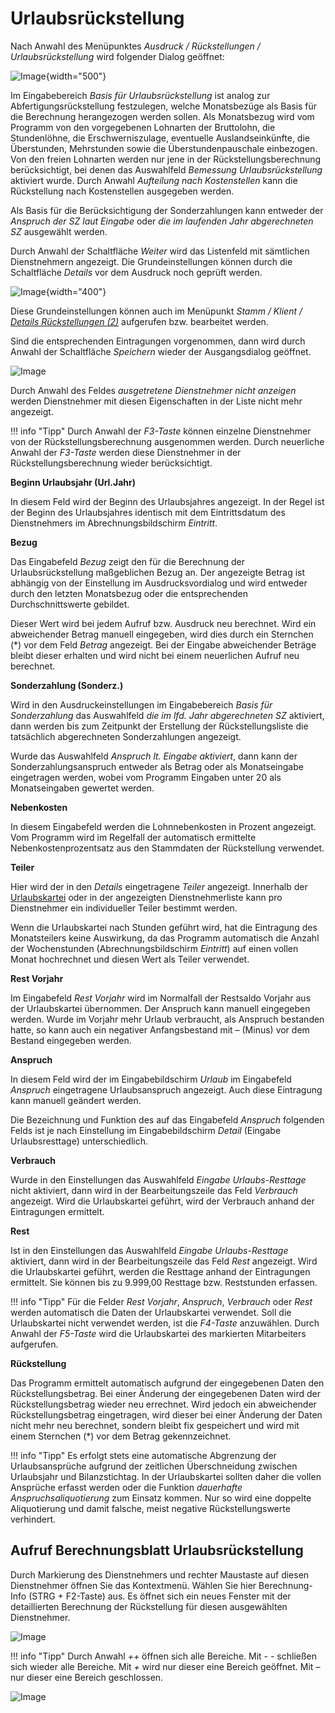 # Urlaubsrückstellung

Nach Anwahl des Menüpunktes *Ausdruck / Rückstellungen / Urlaubsrückstellung* wird folgender Dialog geöffnet:

![Image](<img/image259.png>){width="500"}

Im Eingabebereich *Basis für Urlaubsrückstellung* ist analog zur Abfertigungsrückstellung festzulegen, welche Monatsbezüge als Basis für die Berechnung herangezogen werden sollen. Als Monatsbezug wird vom Programm von den vorgegebenen Lohnarten der Bruttolohn, die Stundenlöhne, die Erschwerniszulage, eventuelle Auslandseinkünfte, die Überstunden, Mehrstunden sowie die Überstundenpauschale einbezogen. Von den freien Lohnarten werden nur jene in der Rückstellungsberechnung berücksichtigt, bei denen das Auswahlfeld *Bemessung Urlaubsrückstellung* aktiviert wurde. Durch Anwahl *Aufteilung nach Kostenstellen* kann die Rückstellung nach Kostenstellen ausgegeben werden.

Als Basis für die Berücksichtigung der Sonderzahlungen kann entweder der *Anspruch der SZ laut Eingabe* oder *die im laufenden Jahr abgerechneten SZ* ausgewählt werden.

Durch Anwahl der Schaltfläche *Weiter* wird das Listenfeld mit sämtlichen Dienstnehmern angezeigt. Die Grundeinstellungen können durch die Schaltfläche *Details* vor dem Ausdruck noch geprüft werden.

![Image](<img/image260.png>){width="400"}

Diese Grundeinstellungen können auch im Menüpunkt *Stamm / Klient / [Details Rückstellungen (2)](../Rückstellungen/Stammdaten.md)* aufgerufen bzw. bearbeitet werden.

Sind die entsprechenden Eintragungen vorgenommen, dann wird durch Anwahl der Schaltfläche *Speichern* wieder der Ausgangsdialog geöffnet.

![Image](<img/image261.png>)

Durch Anwahl des Feldes *ausgetretene Dienstnehmer nicht anzeigen* werden Dienstnehmer mit diesen Eigenschaften in der Liste nicht mehr angezeigt.

!!! info "Tipp"
    Durch Anwahl der *F3-Taste* können einzelne Dienstnehmer von der Rückstellungsberechnung ausgenommen werden. Durch neuerliche Anwahl der *F3-Taste* werden diese Dienstnehmer in der Rückstellungsberechnung wieder berücksichtigt.

**Beginn Urlaubsjahr (Url.Jahr)**

In diesem Feld wird der Beginn des Urlaubsjahres angezeigt. In der Regel ist der Beginn des Urlaubsjahres identisch mit dem Eintrittsdatum des Dienstnehmers im Abrechnungsbildschirm *Eintritt*.

**Bezug**

Das Eingabefeld *Bezug* zeigt den für die Berechnung der Urlaubsrückstellung maßgeblichen Bezug an. Der angezeigte Betrag ist abhängig von der Einstellung im Ausdrucksvordialog und wird entweder durch den letzten Monatsbezug oder die entsprechenden Durchschnittswerte gebildet.

Dieser Wert wird bei jedem Aufruf bzw. Ausdruck neu berechnet. Wird ein abweichender Betrag manuell eingegeben, wird dies durch ein Sternchen (\*) vor dem Feld *Betrag* angezeigt. Bei der Eingabe abweichender Beträge bleibt dieser erhalten und wird nicht bei einem neuerlichen Aufruf neu berechnet.

**Sonderzahlung (Sonderz.)**

Wird in den Ausdruckeinstellungen im Eingabebereich *Basis für Sonderzahlung* das Auswahlfeld *die im lfd. Jahr abgerechneten SZ* aktiviert, dann werden bis zum Zeitpunkt der Erstellung der Rückstellungsliste die tatsächlich abgerechneten Sonderzahlungen angezeigt.

Wurde das Auswahlfeld *Anspruch lt. Eingabe aktiviert*, dann kann der Sonderzahlungsanspruch entweder als Betrag oder als Monatseingabe eingetragen werden, wobei vom Programm Eingaben unter 20 als Monatseingaben gewertet werden.

**Nebenkosten**

In diesem Eingabefeld werden die Lohnnebenkosten in Prozent angezeigt. Vom Programm wird im Regelfall der automatisch ermittelte Nebenkostenprozentsatz aus den Stammdaten der Rückstellung verwendet.

**Teiler**

Hier wird der in den *Details* eingetragene *Teiler* angezeigt. Innerhalb der [Urlaubskartei](../Abrechnungsbildschirme/Urlaub.md) oder in der angezeigten Dienstnehmerliste kann pro Dienstnehmer ein individueller Teiler bestimmt werden.

Wenn die Urlaubskartei nach Stunden geführt wird, hat die Eintragung des Monatsteilers keine Auswirkung, da das Programm automatisch die Anzahl der Wochenstunden (Abrechnungsbildschirm *Eintritt*) auf einen vollen Monat hochrechnet und diesen Wert als Teiler verwendet.

**Rest Vorjahr**

Im Eingabefeld *Rest Vorjahr* wird im Normalfall der Restsaldo Vorjahr aus der Urlaubskartei übernommen. Der Anspruch kann manuell eingegeben werden. Wurde im Vorjahr mehr Urlaub verbraucht, als Anspruch bestanden hatte, so kann auch ein negativer Anfangsbestand mit – (Minus) vor dem Bestand eingegeben werden.

**Anspruch**

In diesem Feld wird der im Eingabebildschirm *Urlaub* im Eingabefeld *Anspruch* eingetragene Urlaubsanspruch angezeigt. Auch diese Eintragung kann manuell geändert werden.

Die Bezeichnung und Funktion des auf das Eingabefeld *Anspruch* folgenden Felds ist je nach Einstellung im Eingabebildschirm *Detail* (Eingabe Urlaubsresttage) unterschiedlich.

**Verbrauch**

Wurde in den Einstellungen das Auswahlfeld *Eingabe Urlaubs-Resttage* nicht aktiviert, dann wird in der Bearbeitungszeile das Feld *Verbrauch* angezeigt. Wird die Urlaubskartei geführt, wird der Verbrauch anhand der Eintragungen ermittelt.

**Rest**

Ist in den Einstellungen das Auswahlfeld *Eingabe Urlaubs-Resttage* aktiviert, dann wird in der Bearbeitungszeile das Feld *Rest* angezeigt. Wird die Urlaubskartei geführt, werden die Resttage anhand der Eintragungen ermittelt. Sie können bis zu 9.999,00 Resttage bzw. Reststunden erfassen.

!!! info "Tipp"
    Für die Felder *Rest Vorjahr*, *Anspruch*, *Verbrauch* oder *Rest* werden automatisch die Daten der Urlaubskartei verwendet. Soll die Urlaubskartei nicht verwendet werden, ist die *F4-Taste* anzuwählen. Durch Anwahl der *F5-Taste* wird die Urlaubskartei des markierten Mitarbeiters aufgerufen.

**Rückstellung**

Das Programm ermittelt automatisch aufgrund der eingegebenen Daten den Rückstellungsbetrag. Bei einer Änderung der eingegebenen Daten wird der Rückstellungsbetrag wieder neu errechnet. Wird jedoch ein abweichender Rückstellungsbetrag eingetragen, wird dieser bei einer Änderung der Daten nicht mehr neu berechnet, sondern bleibt fix gespeichert und wird mit einem Sternchen (\*) vor dem Betrag gekennzeichnet.

!!! info "Tipp"
    Es erfolgt stets eine automatische Abgrenzung der Urlaubsansprüche aufgrund der zeitlichen Überschneidung zwischen Urlaubsjahr und Bilanzstichtag. In der Urlaubskartei sollten daher die vollen Ansprüche erfasst werden oder die Funktion *dauerhafte Anspruchsaliquotierung* zum Einsatz kommen. Nur so wird eine doppelte Aliquotierung und damit falsche, meist negative Rückstellungswerte verhindert.

## Aufruf Berechnungsblatt Urlaubsrückstellung

Durch Markierung des Dienstnehmers und rechter Maustaste auf diesen Dienstnehmer öffnen Sie das Kontextmenü. Wählen Sie hier Berechnung-Info (STRG + F2-Taste) aus. Es öffnet sich ein neues Fenster mit der detaillierten Berechnung der Rückstellung für diesen ausgewählten Dienstnehmer.

![Image](<img/image262.png>)

!!! info "Tipp"
    Durch Anwahl *++* öffnen sich alle Bereiche. Mit *- -* schließen sich wieder alle Bereiche. Mit *+* wird nur dieser eine Bereich geöffnet. Mit *–* nur dieser eine Bereich geschlossen.

![Image](<img/image263.png>)
